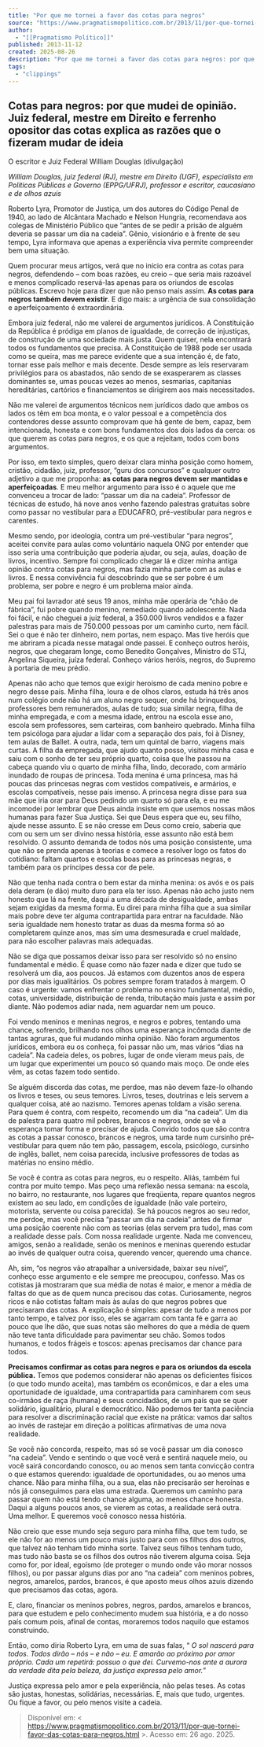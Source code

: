 ```yaml
---
title: "Por que me tornei a favor das cotas para negros"
source: "https://www.pragmatismopolitico.com.br/2013/11/por-que-tornei-favor-das-cotas-para-negros.html"
author:
  - "[[Pragmatismo Político]]"
published: 2013-11-12
created: 2025-08-26
description: "Por que me tornei a favor das cotas para negros: por que mudei de opinião. Juiz federal, mestre em Direito e ferrenho opositor das cotas explica as razões que o fizeram mudar de ideia"
tags:
  - "clippings"
---
```

## Cotas para negros: por que mudei de opinião. Juiz federal, mestre em Direito e ferrenho opositor das cotas explica as razões que o fizeram mudar de ideia

O escritor e Juiz Federal William Douglas (divulgação)

*William Douglas, juiz federal (RJ), mestre em Direito (UGF), especialista em Políticas Públicas e Governo (EPPG/UFRJ), professor e escritor, caucasiano e de olhos azuis*

Roberto Lyra, Promotor de Justiça, um dos autores do Código Penal de 1940, ao lado de Alcântara Machado e Nelson Hungria, recomendava aos colegas de Ministério Público que “antes de se pedir a prisão de alguém deveria se passar um dia na cadeia”. Gênio, visionário e à frente de seu tempo, Lyra informava que apenas a experiência viva permite compreender bem uma situação.

Quem procurar meus artigos, verá que no início era contra as cotas para negros, defendendo – com boas razões, eu creio – que seria mais razoável e menos complicado reservá-las apenas para os oriundos de escolas públicas. Escrevo hoje para dizer que não penso mais assim. **As cotas para negros também devem existir**. E digo mais: a urgência de sua consolidação e aperfeiçoamento é extraordinária.

Embora juiz federal, não me valerei de argumentos jurídicos. A Constituição da República é pródiga em planos de igualdade, de correção de injustiças, de construção de uma sociedade mais justa. Quem quiser, nela encontrará todos os fundamentos que precisa. A Constituição de 1988 pode ser usada como se queira, mas me parece evidente que a sua intenção é, de fato, tornar esse país melhor e mais decente. Desde sempre as leis reservaram privilégios para os abastados, não sendo de se exasperarem as classes dominantes se, umas poucas vezes ao menos, sesmarias, capitanias hereditárias, cartórios e financiamentos se dirigirem aos mais necessitados.

Não me valerei de argumentos técnicos nem jurídicos dado que ambos os lados os têm em boa monta, e o valor pessoal e a competência dos contendores desse assunto comprovam que há gente de bem, capaz, bem intencionada, honesta e com bons fundamentos dos dois lados da cerca: os que querem as cotas para negros, e os que a rejeitam, todos com bons argumentos.

Por isso, em texto simples, quero deixar clara minha posição como homem, cristão, cidadão, juiz, professor, “guru dos concursos” e qualquer outro adjetivo a que me proponha: **as cotas para negros devem ser mantidas e aperfeiçoadas**. E meu melhor argumento para isso é o aquele que me convenceu a trocar de lado: “passar um dia na cadeia”. Professor de técnicas de estudo, há nove anos venho fazendo palestras gratuitas sobre como passar no vestibular para a EDUCAFRO, pré-vestibular para negros e carentes.

Mesmo sendo, por ideologia, contra um pré-vestibular “para negros”, aceitei convite para aulas como voluntário naquela ONG por entender que isso seria uma contribuição que poderia ajudar, ou seja, aulas, doação de livros, incentivo. Sempre foi complicado chegar lá e dizer minha antiga opinião contra cotas para negros, mas fazia minha parte com as aulas e livros. E nessa convivência fui descobrindo que se ser pobre é um problema, ser pobre e negro é um problema maior ainda.

Meu pai foi lavrador até seus 19 anos, minha mãe operária de “chão de fábrica”, fui pobre quando menino, remediado quando adolescente. Nada foi fácil, e não cheguei a juiz federal, a 350.000 livros vendidos e a fazer palestras para mais de 750.000 pessoas por um caminho curto, nem fácil. Sei o que é não ter dinheiro, nem portas, nem espaço. Mas tive heróis que me abriram a picada nesse matagal onde passei. E conheço outros heróis, negros, que chegaram longe, como Benedito Gonçalves, Ministro do STJ, Angelina Siqueira, juíza federal. Conheço vários heróis, negros, do Supremo à portaria de meu prédio.

Apenas não acho que temos que exigir heroísmo de cada menino pobre e negro desse país. Minha filha, loura e de olhos claros, estuda há três anos num colégio onde não há um aluno negro sequer, onde há brinquedos, professores bem remunerados, aulas de tudo; sua similar negra, filha de minha empregada, e com a mesma idade, entrou na escola esse ano, escola sem professores, sem carteiras, com banheiro quebrado. Minha filha tem psicóloga para ajudar a lidar com a separação dos pais, foi à Disney, tem aulas de Ballet. A outra, nada, tem um quintal de barro, viagens mais curtas. A filha da empregada, que ajudo quanto posso, visitou minha casa e saiu com o sonho de ter seu próprio quarto, coisa que lhe passou na cabeça quando viu o quarto de minha filha, lindo, decorado, com armário inundado de roupas de princesa. Toda menina é uma princesa, mas há poucas das princesas negras com vestidos compatíveis, e armários, e escolas compatíveis, nesse país imenso. A princesa negra disse para sua mãe que iria orar para Deus pedindo um quarto só para ela, e eu me incomodei por lembrar que Deus ainda insiste em que usemos nossas mãos humanas para fazer Sua Justiça. Sei que Deus espera que eu, seu filho, ajude nesse assunto. E se não cresse em Deus como creio, saberia que com ou sem um ser divino nessa história, esse assunto não está bem resolvido. O assunto demanda de todos nós uma posição consistente, uma que não se prenda apenas à teorias e comece a resolver logo os fatos do cotidiano: faltam quartos e escolas boas para as princesas negras, e também para os príncipes dessa cor de pele.

Não que tenha nada contra o bem estar da minha menina: os avós e os pais dela deram (e dão) muito duro para ela ter isso. Apenas não acho justo nem honesto que lá na frente, daqui a uma década de desigualdade, ambas sejam exigidas da mesma forma. Eu direi para minha filha que a sua similar mais pobre deve ter alguma contrapartida para entrar na faculdade. Não seria igualdade nem honesto tratar as duas da mesma forma só ao completarem quinze anos, mas sim uma desmesurada e cruel maldade, para não escolher palavras mais adequadas.

Não se diga que possamos deixar isso para ser resolvido só no ensino fundamental e médio. É quase como não fazer nada e dizer que tudo se resolverá um dia, aos poucos. Já estamos com duzentos anos de espera por dias mais igualitários. Os pobres sempre foram tratados à margem. O caso é urgente: vamos enfrentar o problema no ensino fundamental, médio, cotas, universidade, distribuição de renda, tributação mais justa e assim por diante. Não podemos adiar nada, nem aguardar nem um pouco.

Foi vendo meninos e meninas negros, e negros e pobres, tentando uma chance, sofrendo, brilhando nos olhos uma esperança incômoda diante de tantas agruras, que fui mudando minha opinião. Não foram argumentos jurídicos, embora eu os conheça, foi passar não um, mas vários “dias na cadeia”. Na cadeia deles, os pobres, lugar de onde vieram meus pais, de um lugar que experimentei um pouco só quando mais moço. De onde eles vêm, as cotas fazem todo sentido.

Se alguém discorda das cotas, me perdoe, mas não devem faze-lo olhando os livros e teses, ou seus temores. Livros, teses, doutrinas e leis servem a qualquer coisa, até ao nazismo. Temores apenas toldam a visão serena. Para quem é contra, com respeito, recomendo um dia “na cadeia”. Um dia de palestra para quatro mil pobres, brancos e negros, onde se vê a esperança tomar forma e precisar de ajuda. Convido todos que são contra as cotas a passar conosco, brancos e negros, uma tarde num cursinho pré-vestibular para quem não tem pão, passagem, escola, psicólogo, cursinho de inglês, ballet, nem coisa parecida, inclusive professores de todas as matérias no ensino médio.

Se você é contra as cotas para negros, eu o respeito. Aliás, também fui contra por muito tempo. Mas peço uma reflexão nessa semana: na escola, no bairro, no restaurante, nos lugares que freqüenta, repare quantos negros existem ao seu lado, em condições de igualdade (não vale porteiro, motorista, servente ou coisa parecida). Se há poucos negros ao seu redor, me perdoe, mas você precisa “passar um dia na cadeia” antes de firmar uma posição coerente não com as teorias (elas servem pra tudo), mas com a realidade desse país. Com nossa realidade urgente. Nada me convenceu, amigos, senão a realidade, senão os meninos e meninas querendo estudar ao invés de qualquer outra coisa, querendo vencer, querendo uma chance.

Ah, sim, “os negros vão atrapalhar a universidade, baixar seu nível”, conheço esse argumento e ele sempre me preocupou, confesso. Mas os cotistas já mostraram que sua média de notas é maior, e menor a média de faltas do que as de quem nunca precisou das cotas. Curiosamente, negros ricos e não cotistas faltam mais às aulas do que negros pobres que precisaram das cotas. A explicação é simples: apesar de tudo a menos por tanto tempo, e talvez por isso, eles se agarram com tanta fé e garra ao pouco que lhe dão, que suas notas são melhores do que a média de quem não teve tanta dificuldade para pavimentar seu chão. Somos todos humanos, e todos frágeis e toscos: apenas precisamos dar chance para todos.

**Precisamos confirmar as cotas para negros e para os oriundos da escola pública.** Temos que podemos considerar não apenas os deficientes físicos (o que todo mundo aceita), mas também os econômicos, e dar a eles uma oportunidade de igualdade, uma contrapartida para caminharem com seus co-irmãos de raça (humana) e seus concidadãos, de um país que se quer solidário, igualitário, plural e democrático. Não podemos ter tanta paciência para resolver a discriminação racial que existe na prática: vamos dar saltos ao invés de rastejar em direção a políticas afirmativas de uma nova realidade.

Se você não concorda, respeito, mas só se você passar um dia conosco “na cadeia”. Vendo e sentindo o que você verá e sentirá naquele meio, ou você sairá concordando conosco, ou ao menos sem tanta convicção contra o que estamos querendo: igualdade de oportunidades, ou ao menos uma chance. Não para minha filha, ou a sua, elas não precisarão ser heroínas e nós já conseguimos para elas uma estrada. Queremos um caminho para passar quem não está tendo chance alguma, ao menos chance honesta. Daqui a alguns poucos anos, se vierem as cotas, a realidade será outra. Uma melhor. E queremos você conosco nessa história.

Não creio que esse mundo seja seguro para minha filha, que tem tudo, se ele não for ao menos um pouco mais justo para com os filhos dos outros, que talvez não tenham tido minha sorte. Talvez seus filhos tenham tudo, mas tudo não basta se os filhos dos outros não tiverem alguma coisa. Seja como for, por ideal, egoísmo (de proteger o mundo onde vão morar nossos filhos), ou por passar alguns dias por ano “na cadeia” com meninos pobres, negros, amarelos, pardos, brancos, é que aposto meus olhos azuis dizendo que precisamos das cotas, agora.

E, claro, financiar os meninos pobres, negros, pardos, amarelos e brancos, para que estudem e pelo conhecimento mudem sua história, e a do nosso país comum pois, afinal de contas, moraremos todos naquilo que estamos construindo.

Então, como diria Roberto Lyra, em uma de suas falas, “ *O sol nascerá para todos. Todos dirão – nós – e não – eu. E amarão ao próximo por amor próprio. Cada um repetirá: possuo o que dei. Curvemo-nos ante a aurora da verdade dita pela beleza, da justiça expressa pelo amor.*”

Justiça expressa pelo amor e pela experiência, não pelas teses. As cotas são justas, honestas, solidárias, necessárias. E, mais que tudo, urgentes. Ou fique a favor, ou pelo menos visite a cadeia.


> Disponível em: \< https://www.pragmatismopolitico.com.br/2013/11/por-que-tornei-favor-das-cotas-para-negros.html \>. Acesso em: 26 ago. 2025.